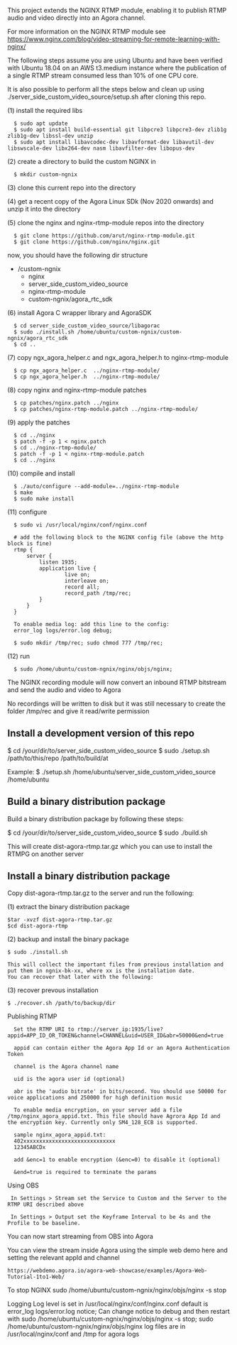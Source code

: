 This project extends the NGINX RTMP module, enabling it to publish RTMP audio and video directly into an Agora channel.

For more information on the NGINX RTMP module see 
      https://www.nginx.com/blog/video-streaming-for-remote-learning-with-nginx/

The following steps assume you are using Ubuntu and have been verified with Ubuntu 18.04 on an AWS t3.medium instance where the publication of a single RTMP stream consumed less than 10% of one CPU core. 

It is also possible to perform all the steps below and clean up using ./server_side_custom_video_source/setup.sh after cloning this repo. 

(1) install the required libs

      $ sudo apt update
      $ sudo apt install build-essential git libpcre3 libpcre3-dev zlib1g zlib1g-dev libssl-dev unzip
      $ sudo apt install libavcodec-dev libavformat-dev libavutil-dev libswscale-dev libx264-dev nasm libavfilter-dev libopus-dev

(2) create a directory to build the custom NGINX in

      $ mkdir custom-ngnix

(3) clone this current repo into the directory

(4) get a recent copy of the Agora Linux SDk (Nov 2020 onwards) and unzip it into the directory

(5) clone the nginx and nginx-rtmp-module repos into the directory

      $ git clone https://github.com/arut/nginx-rtmp-module.git
      $ git clone https://github.com/nginx/nginx.git 

   now, you should have the following dir structure
   + /custom-ngnix
      + nginx
      + server_side_custom_video_source
      + nginx-rtmp-module
      + custom-ngnix/agora_rtc_sdk

(6) install Agora C wrapper library and AgoraSDK

      $ cd server_side_custom_video_source/libagorac
      $ sudo ./install.sh /home/ubuntu/custom-ngnix/custom-ngnix/agora_rtc_sdk
      $ cd ..

(7) copy ngx_agora_helper.c and  ngx_agora_helper.h to nginx-rtmp-module

      $ cp ngx_agora_helper.c  ../nginx-rtmp-module/
      $ cp ngx_agora_helper.h  ../nginx-rtmp-module/
   
(8) copy nginx and nginx-rtmp-module patches

      $ cp patches/nginx.patch ../nginx
      $ cp patches/nginx-rtmp-module.patch ../nginx-rtmp-module/

(9) apply the patches 

      $ cd ../nginx
      $ patch -f -p 1 < nginx.patch
      $ cd ../nginx-rtmp-module/
      $ patch -f -p 1 < nginx-rtmp-module.patch
      $ cd ../nginx

(10) compile and install

      $ ./auto/configure --add-module=../nginx-rtmp-module 
      $ make 
      $ sudo make install
   
(11) configure

      $ sudo vi /usr/local/nginx/conf/nginx.conf
      
      # add the following block to the NGINX config file (above the http block is fine)
      rtmp {
          server {
              listen 1935;
              application live {
                      live on;
                      interleave on;
                      record all;
                      record_path /tmp/rec;
              }
          }
      }

      To enable media log: add this line to the config:
      error_log logs/error.log debug;
      
      $ sudo mkdir /tmp/rec; sudo chmod 777 /tmp/rec;
   
(12) run

      $ sudo /home/ubuntu/custom-ngnix/nginx/objs/nginx;  

The NGINX recording module will now convert an inbound RTMP bitstream and send the audio and video to Agora

No recordings will be written to disk but it was still necessary to create the folder /tmp/rec and give it read/write permission

## Install a development version of this repo

 $ cd /your/dir/to/server_side_custom_video_source
 $ sudo ./setup.sh /path/to/this/repo /path/to/build/at 

 Example:
 $ ./setup.sh /home/ubuntu/server_side_custom_video_source /home/ubuntu

## Build a binary distribution package 

  Build a binary distribution package by following these steps:

   $ cd /your/dir/to/server_side_custom_video_source
   $ sudo ./build.sh

   This will create dist-agora-rtmp.tar.gz which you can use to install the RTMPG on another server

## Install a binary distribution package 

  Copy dist-agora-rtmp.tar.gz to the server and run the following:

  (1) extract  the binary distribution package

    $tar -xvzf dist-agora-rtmp.tar.gz 
    $cd dist-agora-rtmp

  (2) backup and install the binary package

    $ sudo ./install.sh

    This will collect the important files from previous installation and put them in ngnix-bk-xx, where xx is the installation date. 
    You can recover that later with the following:

   (3) recover prevous installation

    $ ./recover.sh /path/to/backup/dir


Publishing RTMP

      Set the RTMP URI to rtmp://server_ip:1935/live?appid=APP_ID_OR_TOKEN&channel=CHANNEL&uid=USER_ID&abr=50000&end=true
      
      appid can contain either the Agora App Id or an Agora Authentication Token
      
      channel is the Agora channel name

      uid is the agora user id (optional)
      
      abr is the 'audio bitrate' in bits/second. You should use 50000 for voice applications and 250000 for high definition music

      To enable media encryption, on your server add a file /tmp/nginx_agora_appid.txt. This file should have Agrora App Id and the encryption key. Currently only SM4_128_ECB is supported.

      sample nginx_agora_appid.txt:
      402xxxxxxxxxxxxxxxxxxxxxxxxxxxxx
      12345ABCDx

      add &enc=1 to enable encryption (&enc=0) to disable it (optional)
      
      &end=true is required to terminate the params

Using OBS

     In Settings > Stream set the Service to Custom and the Server to the RTMP URI described above
     
     In Settings > Output set the Keyframe Interval to be 4s and the Profile to be baseline.
     

You can now start streaming from OBS into Agora

You can view the stream inside Agora using the simple web demo here and setting the relevant appId and channel

	https://webdemo.agora.io/agora-web-showcase/examples/Agora-Web-Tutorial-1to1-Web/

To stop NGINX 
     sudo /home/ubuntu/custom-ngnix/nginx/objs/nginx -s stop
     
     
Logging 
     Log level is set in /usr/local/nginx/conf/nginx.conf
     default is 
     error_log logs/error.log notice;
     Can change notice to debug and then restart with 
         sudo /home/ubuntu/custom-ngnix/nginx/objs/nginx -s stop;  sudo /home/ubuntu/custom-ngnix/nginx/objs/nginx 
     log files are in /usr/local/nginx/conf and /tmp for agora logs
     
